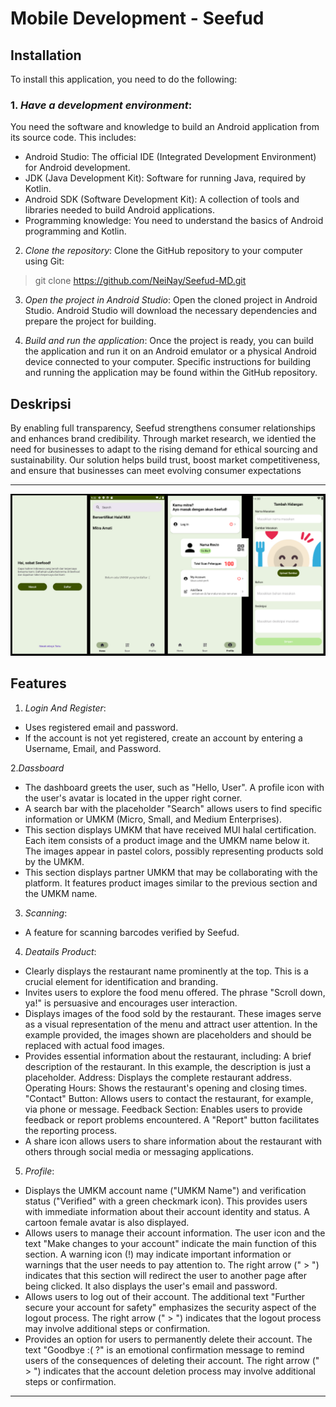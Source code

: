 # Mobile Development - Seefud

## Installation
To install this application, you need to do the following:

### 1. *Have a development environment*: ###
  You need the software and knowledge to build an Android application from its source code. This includes:
- Android Studio: The official IDE (Integrated Development Environment) for Android development.
- JDK (Java Development Kit): Software for running Java, required by Kotlin.
- Android SDK (Software Development Kit): A collection of tools and libraries needed to build Android applications.
- Programming knowledge: You need to understand the basics of Android programming and Kotlin.

2. *Clone the repository*:
  Clone the GitHub repository to your computer using Git:
  > git clone https://github.com/NeiNay/Seefud-MD.git

3. *Open the project in Android Studio*:
  Open the cloned project in Android Studio. Android Studio will download the necessary dependencies and prepare the project for building.

5. *Build and run the application*:
   Once the project is ready, you can build the application and run it on an Android emulator or a physical Android device connected to your computer. Specific instructions for building and running the application may be found within the GitHub repository.

## Deskripsi
By enabling full transparency, Seefud strengthens consumer relationships and enhances brand credibility. Through market research, we identied the need for businesses to adapt to the rising demand for ethical sourcing and sustainability. Our solution helps build trust, boost market competitiveness, and ensure that businesses can meet evolving consumer expectations

---
![alt text](https://github.com/NeiNay/Seefud-MD/blob/home/app/src/main/java/com/seefud/seefud/ui/img.png)
## Features
1. *Login And Register*:

- Uses registered email and password.
- If the account is not yet registered, create an account by entering a Username, Email, and Password.

2.*Dassboard*

- The dashboard greets the user, such as "Hello, User". A profile icon with the user's avatar is located in the upper right corner.
- A search bar with the placeholder "Search" allows users to find specific information or UMKM (Micro, Small, and Medium Enterprises).
- This section displays UMKM that have received MUI halal certification. Each item consists of a product image and the UMKM name below it. The images appear in pastel colors, possibly representing products sold by the UMKM.
- This section displays partner UMKM that may be collaborating with the platform. It features product images similar to the previous section and the UMKM name.
  
3. *Scanning*:

- A feature for scanning barcodes verified by Seefud.

4. *Deatails Product*:

- Clearly displays the restaurant name prominently at the top. This is a crucial element for identification and branding.
- Invites users to explore the food menu offered. The phrase "Scroll down, ya!" is persuasive and encourages user interaction.
- Displays images of the food sold by the restaurant. These images serve as a visual representation of the menu and attract user attention. In the example provided, the images shown are placeholders and should be replaced with actual food images.
- Provides essential information about the restaurant, including:
A brief description of the restaurant. In this example, the description is just a placeholder.
Address: Displays the complete restaurant address.
Operating Hours: Shows the restaurant's opening and closing times.
"Contact" Button: Allows users to contact the restaurant, for example, via phone or message.
Feedback Section: Enables users to provide feedback or report problems encountered. A "Report" button facilitates the reporting process.
- A share icon allows users to share information about the restaurant with others through social media or messaging applications.

5. *Profile*:

- Displays the UMKM account name ("UMKM Name") and verification status ("Verified" with a green checkmark icon). This provides users with immediate information about their account identity and status. A cartoon female avatar is also displayed.
- Allows users to manage their account information. The user icon and the text "Make changes to your account" indicate the main function of this section. A warning icon (!) may indicate important information or warnings that the user needs to pay attention to. The right arrow (" > ") indicates that this section will redirect the user to another page after being clicked. It also displays the user's email and password.
- Allows users to log out of their account. The additional text "Further secure your account for safety" emphasizes the security aspect of the logout process. The right arrow (" > ") indicates that the logout process may involve additional steps or confirmation.
- Provides an option for users to permanently delete their account. The text "Goodbye :( ?" is an emotional confirmation message to remind users of the consequences of deleting their account. The right arrow (" > ") indicates that the account deletion process may involve additional steps or confirmation.

---

